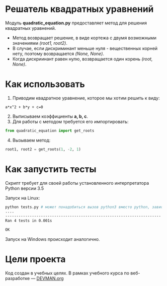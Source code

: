 # Решатель квадратных уравнений

Модуль __quadratic_equation.py__ предоставляет метод для решения квадратных уравнений.  
- Метод возвращает решение, в виде кортежа с двумя возможными значениями _(root1, root2)_.
- В случае, если дискриминант меньше нуля - вещественных корней нету, поэтому возвращается _(None, None)_. 
- Когда дискриинант равен нулю, возвращается один корень _(root, None)_.

# Как использовать

1) Приводим квадратное уравнение, которое мы хотим решить к виду:
```
a*x^2 + b*y + c=0
```
2) Выписываем коэффициенты __a, b, c__.
3) Для работы с методом требуется его импортировать:
```python
from quadratic_equation import get_roots
```
4) Вызываем метод:
```python
root1, root2 = get_roots(1, -2, 1)
```

# Как запустить тесты

Скрипт требует для своей работы установленного интерпретатора Python версии 3.5

Запуск на Linux:

```bash
python tests.py # может понадобиться вызов python3 вместо python, зависит от настроек операционной системы
....
----------------------------------------------------------------------
Ran 4 tests in 0.001s

OK
```

Запуск на Windows происходит аналогично.

# Цели проекта

Код создан в учебных целях. В рамках учебного курса по веб-разработке ― [DEVMAN.org](https://devman.org)
